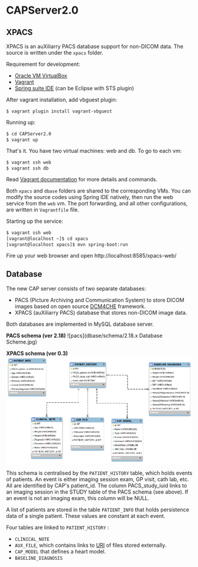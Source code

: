# CAPServer2.0

## XPACS

XPACS is an auXiliarry PACS database support for non-DICOM data. The source is written under the `xpacs` folder.

Requirement for development:
* [Oracle VM VirtualBox](https://www.virtualbox.org/)
* [Vagrant](https://www.vagrantup.com/)
* [Spring suite IDE](http://spring.io/) (can be Eclipse with STS plugin)

After vagrant installation, add vbguest plugin:
```
$ vagrant plugin install vagrant-vbguest
```

Running up:
```
$ cd CAPServer2.0
$ vagrant up
```

That's it. You have two virtual machines: web and db.
To go to each vm:
```
$ vagrant ssh web
$ vagrant ssh db
```

Read [Vagrant documentation](https://www.vagrantup.com/docs/) for more details and commands.

Both `xpacs` and `dbase` folders are shared to the corresponding VMs. You can modify the source codes using Spring IDE natively, then run the web service from the `web` vm. The port forwarding, and all other configurations, are written in `Vagrantfile` file.

Starting up the service:
```
$ vagrant ssh web
[vagrant@localhost ~]$ cd xpacs
[vagrant@localhost xpacs]$ mvn spring-boot:run
```

Fire up your web browser and open http://localhost:8585/xpacs-web/

## Database

The new CAP server consists of two separate databases:

* PACS (Picture Archiving and Communication System) to store DICOM images based on open source [DCM4CHE] framework.
* XPACS (auXiliarry PACS) database that stores non-DICOM image data.

Both databases are implemented in MySQL database server.

**PACS schema (ver 2.18)**
![pacs](dbase/schema/2.18.x Database Scheme.jpg)

**XPACS schema (ver 0.3)**
![xpacs](dbase/schema/xpacs-schema.png)

This schema is centralised by the `PATIENT_HISTORY` table, which holds events of patients. An event is either imaging session exam, GP visit, cath lab, etc. All are identified by CAP's patient_id. The column PACS_study_iuid links to an imaging session in the STUDY table of the PACS schema (see above). If an event is not an imaging exam, this column will be NULL.

A list of patients are stored in the table `PATIENT_INFO` that holds persistence data of a single patient. These values are constant at each event.

Four tables are linked to `PATIENT_HISTORY` :
* `CLINICAL_NOTE`
* `AUX_FILE`, which contains links to [URI] of files stored externally.
* `CAP_MODEL` that defines a heart model.
* `BASELINE_DIAGNOSIS`


<!-- URLs -->
[DCM4CHE]: http://dcm4che.org/
[URI]: https://en.wikipedia.org/wiki/Uniform_Resource_Identifier
